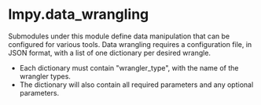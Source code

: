 # lmpy.data_wrangling

Submodules under this module define data manipulation that can be configured for
various tools.  Data wrangling requires a configuration file, in JSON format, with a
list of one dictionary per desired wrangle.

* Each dictionary must contain "wrangler_type", with the name of the wrangler types.
* The dictionary will also contain all required parameters and any optional parameters.
